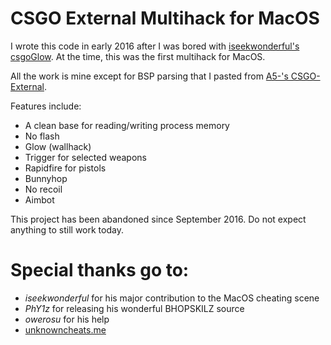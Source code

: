 # CSGO External Multihack for MacOS

I wrote this code in early 2016 after I was bored with [iseekwonderful's csgoGlow](https://github.com/iseekwonderful/csgoGlow). At the time, this was the first multihack for MacOS.

All the work is mine except for BSP parsing that I pasted from [A5-'s CSGO-External](https://github.com/A5-/CSGO-External).

Features include:

- A clean base for reading/writing process memory
- No flash
- Glow (wallhack)
- Trigger for selected weapons
- Rapidfire for pistols
- Bunnyhop
- No recoil
- Aimbot

This project has been abandoned since September 2016. Do not expect anything to still work today.

# Special thanks go to:
- *iseekwonderful* for his major contribution to the MacOS cheating scene
- *PhY1z* for releasing his wonderful BHOPSKILZ source 
- *owerosu* for his help
- [unknowncheats.me](https://www.unknowncheats.me)
